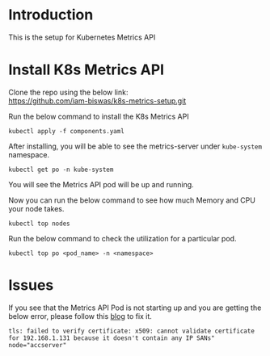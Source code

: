# Introduction
This is the setup for Kubernetes Metrics API

# Install K8s Metrics API
Clone the repo using the below link:  
https://github.com/iam-biswas/k8s-metrics-setup.git  

Run the below command to install the K8s Metrics API  
```shell
kubectl apply -f components.yaml
```
After installing, you will be able to see the metrics-server under `kube-system` namespace.
```shell
kubectl get po -n kube-system
```
You will see the Metrics API pod will be up and running.  

Now you can run the below command to see how much Memory and CPU your node takes.
```shell
kubectl top nodes
```
Run the below command to check the utilization for a particular pod.
```shell
kubectl top po <pod_name> -n <namespace>
```

# Issues
If you see that the Metrics API Pod is not starting up and you are getting the below error, please follow this [blog] to fix it.  

`tls: failed to verify certificate: x509: cannot validate certificate for 192.168.1.131 because it doesn't contain any IP SANs" node="accserver"`  

[blog]: https://anurag.acceleratron.in/blogs/kubernetes-metrics-troubleshoot.html
